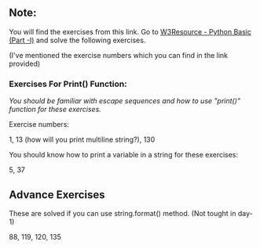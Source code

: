 ## Note:

You will find the exercises from this link. Go to [W3Resource - Python Basic (Part -I)](https://www.w3resource.com/python-exercises/python-basic-exercises.php) and solve the following exercises. 

(I've mentioned the exercise numbers which you can find in the link provided)

### Exercises For Print() Function:

*You should be familiar with escape sequences and how to use "print()" function for these exercises.*

Exercise numbers:

1, 13 (how will you print multiline string?), 130

You should know how to print a variable in a string for these exercises:

5, 37

## Advance Exercises

These are solved if you can use string.format() method. (Not tought in day-1)

88, 119, 120, 135
